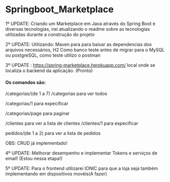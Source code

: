 # Springboot_Marketplace
1º UPDATE: Criando um Marketplace em Java através do Spring Boot e diversas tecnologias, irei atualizando o readme sobre as tecnologias utilizadas durante a construção do projeto

2º UPDATE: Utilizando: Maven para para baixar as dependencias dos arquivos necessários, H2 Como banco teste antes de migrar para o MySQL ou postgreSQL, como teste utilizo o postman

3º UPDATE : https://spring-marketplace.herokuapp.com/ local onde se localiza o backend da aplicação. (Pronto)
   
   #### Os comandos são: 
   
   /categorias/(de 1 a 7)
   /categorias  para ver todos  
  
   /categorias/1 para expecificar 
  
   /categorias/page para paginar
   
   /clientes para ver a lista de clientes 
   /clientes/1  para expecificar
   
   pedidos/(de 1 a 2) para ver a lista de pedidos
  
   OBS: CRUD já implementado!
   
   4º UPDATE: Melhorar desempenho e implementar Tokens e serviços de email! (Estou nessa etapa!)
   
   5º UPDATE: Para o frontend utilizarei IONIC para que a loja seja também implementando em dispositivos movéis(A fazer)
   
